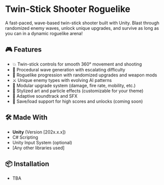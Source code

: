 # Twin-Stick Shooter Roguelike

A fast-paced, wave-based twin-stick shooter built with Unity. Blast through randomized enemy waves, unlock unique upgrades, and survive as long as you can in a dynamic roguelike arena!

## 🎮 Features

- 💥 Twin-stick controls for smooth 360° movement and shooting
- 🧠 Procedural wave generation with escalating difficulty
- 🔁 Roguelike progression with randomized upgrades and weapon mods
- ⚔️ Unique enemy types with evolving AI patterns
- 🧱 Modular upgrade system (damage, fire rate, mobility, etc.)
- 🎨 Stylized art and particle effects (customizable for your theme)
- 🎵 Adaptive soundtrack and SFX
- 💾 Save/load support for high scores and unlocks (coming soon)

## 🛠️ Made With

- **Unity** (Version [202x.x.x])
- C# Scripting
- Unity Input System (optional)
- [Any other libraries used]

## 📦 Installation

- TBA
